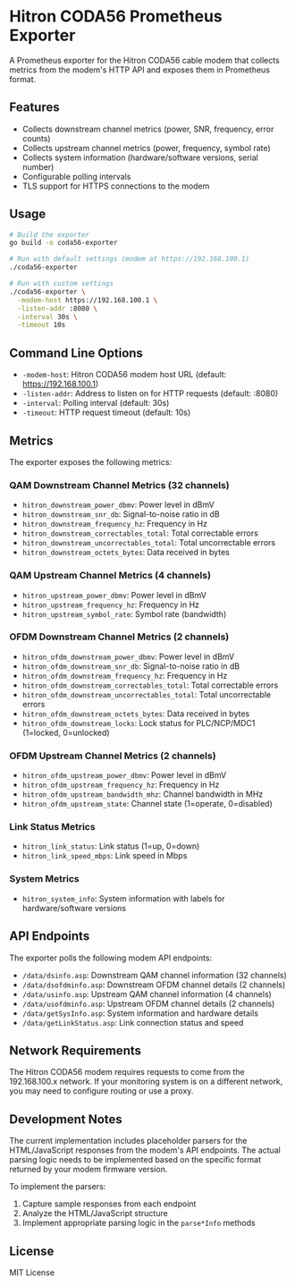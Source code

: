 # Hitron CODA56 Prometheus Exporter

A Prometheus exporter for the Hitron CODA56 cable modem that collects metrics from the modem's HTTP API and exposes them in Prometheus format.

## Features

- Collects downstream channel metrics (power, SNR, frequency, error counts)
- Collects upstream channel metrics (power, frequency, symbol rate)
- Collects system information (hardware/software versions, serial number)
- Configurable polling intervals
- TLS support for HTTPS connections to the modem

## Usage

```bash
# Build the exporter
go build -o coda56-exporter

# Run with default settings (modem at https://192.168.100.1)
./coda56-exporter

# Run with custom settings
./coda56-exporter \
  -modem-host https://192.168.100.1 \
  -listen-addr :8080 \
  -interval 30s \
  -timeout 10s
```

## Command Line Options

- `-modem-host`: Hitron CODA56 modem host URL (default: https://192.168.100.1)
- `-listen-addr`: Address to listen on for HTTP requests (default: :8080)
- `-interval`: Polling interval (default: 30s)
- `-timeout`: HTTP request timeout (default: 10s)

## Metrics

The exporter exposes the following metrics:

### QAM Downstream Channel Metrics (32 channels)
- `hitron_downstream_power_dbmv`: Power level in dBmV
- `hitron_downstream_snr_db`: Signal-to-noise ratio in dB
- `hitron_downstream_frequency_hz`: Frequency in Hz
- `hitron_downstream_correctables_total`: Total correctable errors
- `hitron_downstream_uncorrectables_total`: Total uncorrectable errors
- `hitron_downstream_octets_bytes`: Data received in bytes

### QAM Upstream Channel Metrics (4 channels)
- `hitron_upstream_power_dbmv`: Power level in dBmV
- `hitron_upstream_frequency_hz`: Frequency in Hz
- `hitron_upstream_symbol_rate`: Symbol rate (bandwidth)

### OFDM Downstream Channel Metrics (2 channels)
- `hitron_ofdm_downstream_power_dbmv`: Power level in dBmV
- `hitron_ofdm_downstream_snr_db`: Signal-to-noise ratio in dB
- `hitron_ofdm_downstream_frequency_hz`: Frequency in Hz
- `hitron_ofdm_downstream_correctables_total`: Total correctable errors
- `hitron_ofdm_downstream_uncorrectables_total`: Total uncorrectable errors
- `hitron_ofdm_downstream_octets_bytes`: Data received in bytes
- `hitron_ofdm_downstream_locks`: Lock status for PLC/NCP/MDC1 (1=locked, 0=unlocked)

### OFDM Upstream Channel Metrics (2 channels)
- `hitron_ofdm_upstream_power_dbmv`: Power level in dBmV
- `hitron_ofdm_upstream_frequency_hz`: Frequency in Hz
- `hitron_ofdm_upstream_bandwidth_mhz`: Channel bandwidth in MHz
- `hitron_ofdm_upstream_state`: Channel state (1=operate, 0=disabled)

### Link Status Metrics
- `hitron_link_status`: Link status (1=up, 0=down)
- `hitron_link_speed_mbps`: Link speed in Mbps

### System Metrics
- `hitron_system_info`: System information with labels for hardware/software versions

## API Endpoints

The exporter polls the following modem API endpoints:

- `/data/dsinfo.asp`: Downstream QAM channel information (32 channels)
- `/data/dsofdminfo.asp`: Downstream OFDM channel details (2 channels)
- `/data/usinfo.asp`: Upstream QAM channel information (4 channels)
- `/data/usofdminfo.asp`: Upstream OFDM channel details (2 channels)
- `/data/getSysInfo.asp`: System information and hardware details
- `/data/getLinkStatus.asp`: Link connection status and speed

## Network Requirements

The Hitron CODA56 modem requires requests to come from the 192.168.100.x network. If your monitoring system is on a different network, you may need to configure routing or use a proxy.

## Development Notes

The current implementation includes placeholder parsers for the HTML/JavaScript responses from the modem's API endpoints. The actual parsing logic needs to be implemented based on the specific format returned by your modem firmware version.

To implement the parsers:

1. Capture sample responses from each endpoint
2. Analyze the HTML/JavaScript structure
3. Implement appropriate parsing logic in the `parse*Info` methods

## License

MIT License
